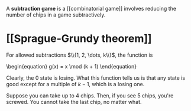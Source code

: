 A **subtraction game** is a [[combinatorial game]] involves reducing the number of chips in a game subtractively.


# [[Sprague-Grundy theorem]]

For allowed subtractions $\\{1, 2, \dots, k\\}$, the function is

\begin{equation}
g(x) = x \mod (k + 1)
\end{equation}

Clearly, the 0 state is losing. What this function tells us is that any state is good except for a multiple of $k-1$, which is a losing one.

Suppose you can take up to 4 chips. Then, if you see 5 chips, you're screwed. You cannot take the last chip, no matter what.